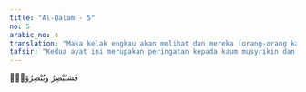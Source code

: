 ```yaml
---
title: "Al-Qalam - 5"
no: 5
arabic_no: ٥
translation: "Maka kelak engkau akan melihat dan mereka (orang-orang kafir) pun akan melihat, "
tafsir: "Kedua ayat ini merupakan peringatan kepada kaum musyrikin dan menyatakan dengan pasti bahwa mereka benar-benar dalam keadaan sesat, karena tidak berapa lama lagi akan kelihatan kebenaran ajaran agama yang dibawa Nabi Muhammad saw. Akan kelihatan kekuatan Islam dan kelemahan kaum musyrikin itu. Kaum Muslimin akan mengalahkan mereka, dan agama Islam menjadi ajaran yang tersebar luas.\n\nDengan keterangan ini jelaslah bahwa Nabi Muhammad saw tidak gila, tetapi orang-orang kafir yang menolak kebenaran dan terus menerus mengikuti hawa nafsu itulah yang kehilangan akal sehat. Hal ini justru berbahaya bagi mereka karena sikap dan pendirian yang salah ini akan membawa kehancuran dan kehinaan bagi mereka. Di dunia mereka akan kehilangan pengaruh dan kekuasaan seperti terjadi pada beberapa kali peperangan dengan orang Islam yaitu pada Perang Badar, Perang Uhud, dan Perang Khandaq. Di akhirat mereka pasti akan menyesali kesesatan mereka karena akan mendapat siksa yang pedih karena penolakan mereka pada dakwah Nabi Muhammad saw.\n\nPada hari Kiamat, semua perbuatan manusia dihisab, ditimbang, dan diperlihatkan kepada masing-masing mereka. Di saat itu, kaum musyrikin melihat dengan nyata, siapakah di antara mereka yang benar, apakah Rasul yang mereka tuduh gila ataukah mereka sendiri? Di sini tampak dengan jelas bahwa Nabi Muhammad saw adalah yang benar, sedangkan mereka dilemparkan ke dalam neraka Jahanam. Firman Allah:\n\nKelak mereka akan mengetahui siapa yang sebenarnya sangat pendusta (dan) sombong itu. (al-Qamar/54: 26)"
---
```

فَسَتُبْصِرُ وَيُبْصِرُوْنَۙ